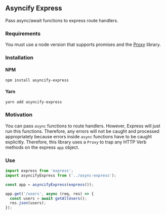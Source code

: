 ## Asyncify Express

Pass async/await functions to express route handlers.

### Requirements

You must use a node version that supports promises and the [Proxy](https://developer.mozilla.org/en-US/docs/Web/JavaScript/Reference/Global_Objects/Proxy) library.

### Installation

#### NPM

```
npm install asyncify-express
```

#### Yarn

```
yarn add asyncify-express
```

### Motivation

You can pass `async` functions to route handlers. However, Express will just run this functions. Therefore, any errors will not be caught and processed appropriately because errors inside `async` functions have to be caught explicitly. Therefore, this library uses a `Proxy` to trap any HTTP Verb methods on the express `app` object.


### Use

```javascript
import express from 'express';
import asyncifyExpress from ('../async-express');

const app = asyncifyExpress(express());

app.get('/users', async (req, res) => {
  const users = await getAllUsers();
  res.json(users);
});

```
